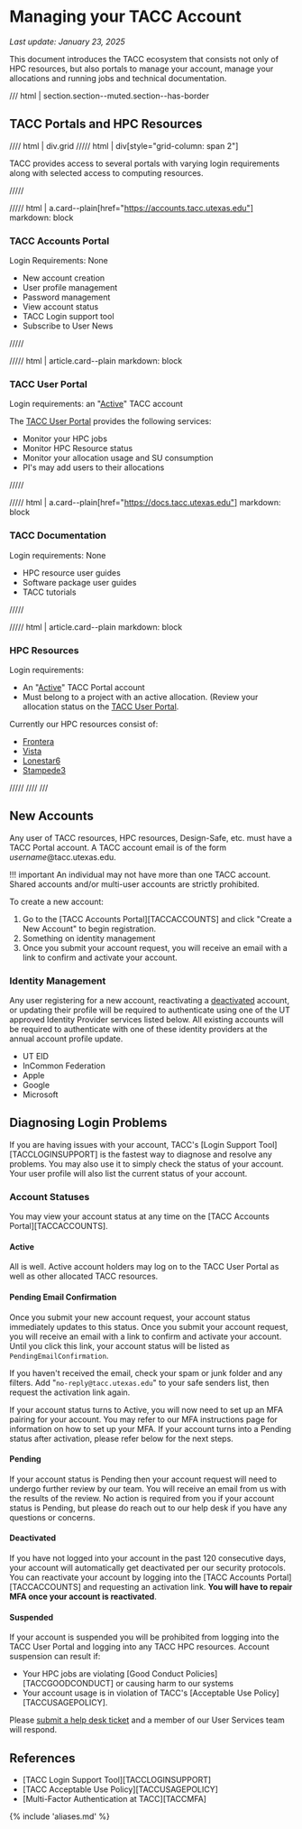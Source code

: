 <style>
.grid {
  grid-template-columns: repeat(auto-fit, minmax(400px, 1fr));
}
</style>

# Managing your TACC Account
*Last update: January 23, 2025*

This document introduces the TACC ecosystem that consists not only of HPC resources, but also portals to manage your account, manage your allocations and running jobs and technical documentation. 

<!-- Document the account creation process and troubleshooting tips. -->

/// html | section.section--muted.section--has-border

## TACC Portals and HPC Resources

//// html | div.grid
///// html | div[style="grid-column: span 2"]

TACC provides access to several portals with varying login requirements along with selected access to computing resources.  

/////

///// html | a.card--plain[href="https://accounts.tacc.utexas.edu"]
     markdown: block

<h3>TACC Accounts Portal</h3>

Login Requirements: None

* New account creation
* User profile management
* Password management
* View account status
* TACC Login support tool
* Subscribe to User News

/////


///// html | article.card--plain
     markdown: block

<h3>TACC User Portal</h3>

Login requirements: an "<a href="#active">Active</a>" TACC account

The <a href="https://tacc.utexas.edu/portal/login">TACC User Portal</a> provides the following services:

* Monitor your HPC jobs 
* Monitor HPC Resource status
* Monitor your allocation usage and SU consumption
* PI's may add users to their allocations

/////


///// html | a.card--plain[href="https://docs.tacc.utexas.edu"]
     markdown: block

<h3>TACC Documentation</h3>

Login requirements: None

* HPC resource user guides 
* Software package user guides
* TACC tutorials

/////


///// html | article.card--plain
     markdown: block

<h3>HPC Resources</h3>

Login requirements: 

* An "<a href="#active">Active</a>" TACC Portal account
* Must belong to a project with an active allocation.  (Review your allocation status on the <a href="https://tacc.utexas.edu/portal/login">TACC User Portal</a>.

Currently our HPC resources consist of:

*  <a href="/hpc/frontera">Frontera</a>
*  <a href="/hpc/vista">Vista</a>
*  <a href="/hpc/lonestar6">Lonestar6</a>
*  <a href="/hpc/stampede3">Stampede3</a>

/////
////
///

## New Accounts

Any user of TACC resources, HPC resources, Design-Safe, etc. must have a TACC Portal account.  A TACC account email is of the form *username*@tacc.utexas.edu.  

!!! important 
	An individual may not have more than one TACC account.  Shared accounts and/or multi-user accounts are strictly prohibited.  

To create a new account: 

1. Go to the [TACC Accounts Portal][TACCACCOUNTS] and click "Create a New Account" to begin registration.
1. Something on identity management
1. Once you submit your account request, you will receive an email with a link to confirm and activate your account.  

### Identity Management

Any user registering for a new account, reactivating a [deactivated](#deactivated) account, or updating their profile will be required to authenticate using one of the UT approved Identity Provider services listed below.  All existing accounts will be required to authenticate with one of these identity providers at the annual account profile update. 

* UT EID
* InCommon Federation
* Apple
* Google
* Microsoft

## Diagnosing Login Problems

If you are having issues with your account, TACC's [Login Support Tool][TACCLOGINSUPPORT] is the fastest way to diagnose and resolve any problems. You may also use it to simply check the status of your account. Your user profile will also list the current status of your account. 

### Account Statuses

You may view your account status at any time on the [TACC Accounts Portal][TACCACCOUNTS].

#### Active

All is well.  Active account holders may log on to the TACC User Portal as well as other allocated TACC resources. 


#### Pending Email Confirmation

Once you submit your new account request, your account status immediately updates to this status.   Once you submit your account request, you will receive an email with a link to confirm and activate your account.  Until you click this link, your account status will be listed as `PendingEmailConfirmation`.

If you haven't received the  email, check your spam or junk folder and any filters. Add "`no-reply@tacc.utexas.edu`" to your safe senders list, then request the activation link again.

If your account status turns to Active, you will now need to set up an MFA pairing for your account. You may refer to our MFA instructions page for information on how to set up your MFA. If your account turns into a Pending status after activation, please refer below for the next steps.

#### Pending

If your account status is Pending then your account request will need to undergo further review by our team. You will receive an email from us with the results of the review.  No action is required from you if your account status is Pending, but please do reach out to our help desk if you have any questions or concerns.


#### Deactivated

If you have not logged into your account in the past 120 consecutive days, your account will automatically get deactivated per our security protocols.  You can reactivate your account by logging into the [TACC Accounts Portal][TACCACCOUNTS]  and requesting an activation link.  **You will have to repair MFA once your account is reactivated**.

#### Suspended

If your account is suspended you will be prohibited from logging into the TACC User Portal and logging into any TACC HPC resources.  Account suspension can result if:

* Your HPC jobs are violating [Good Conduct Policies][TACCGOODCONDUCT] or causing harm to our systems
* Your account usage is in violation of TACC's [Acceptable Use Policy][TACCUSAGEPOLICY].

Please [submit a help desk ticket](SUBMITTICKET) and a member of our User Services team will respond.   


<!-- save till later
### SSH Keys

This is most likely because you have modified your known hosts file to facilitate a no-password login. Let us try generating a new ssh folder to clear any conflicting keys/logins (you will still have the contents of your current ssh folder under a different name):

1. Go to your home directory using the command:
cd $HOME
2. Change the name of your .ssh folder to old_ssh (so the contents are still accessible in old_ssh, should you need to revisit them at any point) using the command: 
mv .ssh old_ssh
3. Log out of the system and ssh back in, this will auto-generate a new .ssh folder and key for you. 
Once that happens you can try making the change for a password-less login. Please let me know if that works for you or if you have any other questions.
-->

## References

* [TACC Login Support Tool][TACCLOGINSUPPORT]
* [TACC Acceptable Use Policy][TACCUSAGEPOLICY]
* [Multi-Factor Authentication at TACC][TACCMFA]

{% include 'aliases.md' %}



